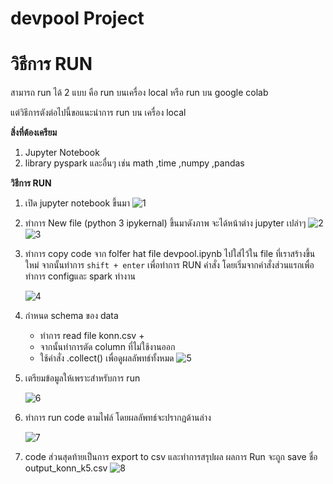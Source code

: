 # devpool Project

# **วิธีการ RUN**
สามารถ run ได้ 2 แบบ คือ run บนเครื่อง local หรือ run บน google colab 

แต่วิธีการตังต่อไปนี้ขอแนะนำการ run บน เครื่อง local

**สิ่งที่ต้องเครียม**
1. Jupyter Notebook 
2. library pyspark และอื่นๆ เช่น math ,time ,numpy ,pandas 

**วิธีการ RUN**
1. เปิด jupyter notebook ขึ้นมา
![1](https://user-images.githubusercontent.com/37319352/166199556-468d5938-9285-40bf-abaf-68a35e2adfc8.png)
2. ทำการ New file (python 3 ipykernal) ขึ้นมาดังภาพ จะได้หน้าต่าง jupyter เปล่าๆ
![2](https://user-images.githubusercontent.com/37319352/166199665-d45ae4dc-7418-47fe-a45a-22bf952436af.PNG)
![3](https://user-images.githubusercontent.com/37319352/166199765-4d8c116a-9558-4c2e-aa92-3f7976bddaf6.PNG)
3. ทำการ copy code จาก folfer hat file devpool.ipynb ไปใส่ไว้ใน file ที่เราสร้างขึ้นใหม่ จากนั้นทำการ `shift + enter` เพื่อทำการ RUN คำสั่ง โดยเริ่มจากคำสั่งส่วนแรกเพื่อทำการ configและ spark ทำงาน

	![4](https://user-images.githubusercontent.com/37319352/166200922-ced89fa2-3e09-4ec6-991c-52d9e99fd15d.png)
	
4. กำหนด schema ของ data 
 	- ทำการ read file konn.csv +
 	- จากนั้นทำการตัด column ที่ไม่ใช้งานออก 
 	- ใช้คำสั่ง .collect() เพื่อดูผลลัพทธ์ทั้งหมด
![5](https://user-images.githubusercontent.com/37319352/166201464-262f62aa-5cdd-4c8d-bcf2-fc167f315b31.PNG)

5. เตรียมข้อมูลให้เพราะสำหรับการ run

	![6](https://user-images.githubusercontent.com/37319352/166201950-f2f15950-2837-475c-9acf-29933256bb08.PNG)
	
6. ทำการ run code ตามไฟล์ โดยผลลัพทธ์จะปรากฏด้านล่าง
	
	![7](https://user-images.githubusercontent.com/37319352/166202121-7162adff-25ff-436e-b5dc-e70e39d573bd.PNG)
7. code ส่วนสุดท้ายเป็นการ export to csv และทำการสรุปผล ผลการ Run จะถูก save ชื่อ output_konn_k5.csv
![8](https://user-images.githubusercontent.com/37319352/166202410-2ada787e-a1c4-4439-9b0a-3bbbffc9767b.PNG)
